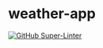 # weather-app

[![GitHub Super-Linter](https://github.com/mariopetkovskii/weather-app/workflows/Lint%20Code%20Base/badge.svg)](https://github.com/marketplace/actions/super-linter)
